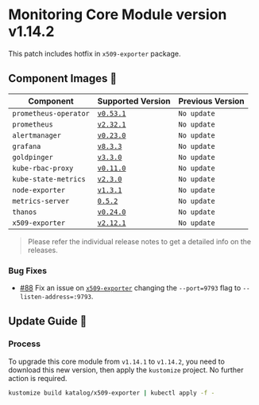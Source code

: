 # Monitoring Core Module version v1.14.2

This patch includes hotfix in `x509-exporter` package.

## Component Images 🚢

| Component             | Supported Version                                                                            | Previous Version |
|-----------------------|----------------------------------------------------------------------------------------------|------------------|
| `prometheus-operator` | [`v0.53.1`](https://github.com/prometheus-operator/prometheus-operator/releases/tag/v0.53.1) | `No update`      |
| `prometheus`          | [`v2.32.1`](https://github.com/prometheus/prometheus/releases/tag/v2.32.1)                   | `No update`      |
| `alertmanager`        | [`v0.23.0`](https://github.com/prometheus/alertmanager/releases/tag/v0.23.0)                 | `No update`      |
| `grafana`             | [`v8.3.3`](https://github.com/grafana/grafana/releases/tag/v8.3.3)                           | `No update`      |
| `goldpinger`          | [`v3.3.0`](https://github.com/bloomberg/goldpinger/releases/tag/v3.3.0)                      | `No update`      |
| `kube-rbac-proxy`     | [`v0.11.0`](https://github.com/brancz/kube-rbac-proxy/releases/tag/v0.11.0)                  | `No update`      |
| `kube-state-metrics`  | [`v2.3.0`](https://github.com/kubernetes/kube-state-metrics/releases/tag/v2.3.0)             | `No update`      |
| `node-exporter`       | [`v1.3.1`](https://github.com/prometheus/node_exporter/releases/tag/v1.3.1)                  | `No update`      |
| `metrics-server`      | [`0.5.2`](https://github.com/kubernetes-sigs/metrics-server/releases/tag/v0.5.2)             | `No update`      |
| `thanos`              | [`v0.24.0`](https://github.com/thanos-io/thanos/releases/tag/v0.24.0)                        | `No update`      |
| `x509-exporter`       | [`v2.12.1`](https://github.com/enix/x509-certificate-exporter/releases/tag/v2.12.1)          | `No update`      |

> Please refer the individual release notes to get a detailed info on the
> releases.

### Bug Fixes

- [#88](https://github.com/sighupio/fury-kubernetes-monitoring/pull/88) Fix an issue
  on [`x509-exporter`](../../katalog/x509-exporter) changing the `--port=9793` flag to
  `--listen-address=:9793`.

## Update Guide 🦮

### Process

To upgrade this core module from `v1.14.1` to `v1.14.2`, you need to download this new version, then apply the
`kustomize` project. No further action is required.

```bash
kustomize build katalog/x509-exporter | kubectl apply -f -
```
